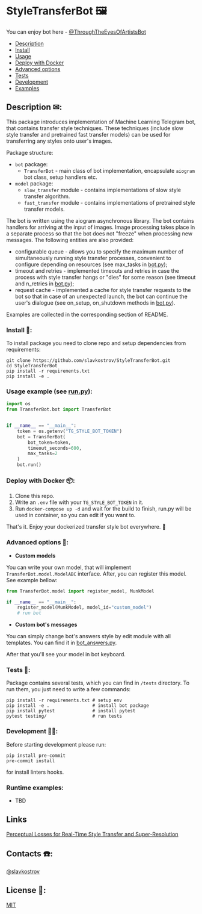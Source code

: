 # StyleTransferBot 🖼️

You can enjoy bot here - [@ThroughTheEyesOfArtistsBot](https://t.me/ThroughTheEyesOfArtistsBot)

* [Description](#description)
* [Install](#install)
* [Usage](#usage)
* [Deploy with Docker](#docker)
* [Advanced options](#advanced)
* [Tests](#tests)
* [Development](#dev)
* [Examples](#runtime)



<a name="description"><h2>Description ✉:</h2></a>

This package introduces implementation of Machine Learning Telegram bot, that contains transfer style techniques.
These techniques (include slow style transfer and pretrained fast transfer models) can be used for transferring any styles
onto user's images.

Package structure:
* `bot` package:
  * `TransferBot` - main class of bot implementation, encapsulate `aiogram` bot class, setup handlers etc.
* `model` package:
  * `slow_transfer` module - contains implementations of slow style transfer algorithm.
  * `fast_transfer` module - contains implementations of pretrained style transfer models.

The bot is written using the aiogram asynchronous library.
The bot contains handlers for arriving at the input of images.
Image processing takes place in a separate process so that the bot does not "freeze" when processing new messages.
The following entities are also provided:
- configurable queue - allows you to specify the maximum number of simultaneously running style transfer processes,
convenient to configure depending on resources (see max_tasks in [bot.py](TranferBot/bot/run.py));
- timeout and retries - implemented timeouts and retries in case
the process with style transfer hangs or "dies" for some reason (see timeout and n_retries in [bot.py](TranferBot/bot/run.py));
- request cache - implemented a cache for style transfer requests to the bot so that in case of an unexpected launch,
the bot can continue the user's dialogue (see on_setup, on_shutdown methods in [bot.py](TranferBot/bot/run.py)).

Examples are collected in the corresponding section of README.

<a name="install"><h3>Install 🔨:</h3></a>

To install package you need to clone repo and setup dependencies from requirements:

```shell
git clone https://github.com/slavkostrov/StyleTransferBot.git
cd StyleTransferBot
pip install -r requirements.txt
pip install -e .
```

<a name="usage"><h3>Usage example (see [run.py](run.py)):</h3></a>

```python
import os
from TransferBot.bot import TransferBot


if __name__ == "__main__":
    token = os.getenv("TG_STYLE_BOT_TOKEN")
    bot = TransferBot(
        bot_token=token,
        timeout_seconds=600,
        max_tasks=2
    )
    bot.run()
```

<a name="docker"><h3>Deploy with Docker 📦:</h3></a>

1. Clone this repo.
2. Write an `.env` file with your `TG_STYLE_BOT_TOKEN` in it.
3. Run `docker-compose up -d` and wait for the build to finish, run.py will be used in container,
so you can edit if you want to.

That's it. Enjoy your dockerized transfer style bot everywhere. 🚀

<a name="advanced"><h3>Advanced options 🧘:</h3></a>

* **Custom models**

You can write your own model, that will implement `TransferBot.model.ModelABC` interface.
After, you can register this model. See example bellow:

```python
from TransferBot.model import register_model, MunkModel

if __name__ == "__main__":
    register_model(MunkModel, model_id="custom_model")
    # run bot
```

* **Custom bot's messages**

You can simply change bot's answers style by edit module with all templates.
You can find it in [bot_answers.py](./TransferBot/bot/bot_answers.py).

After that you'll see your model in bot keyboard.

<a name="tests"><h3>Tests 🧪:</h3></a>

Package contains several tests, which you can find in `/tests` directory.
To run them, you just need to write a few commands:

```shell
pip install -r requirements.txt # setup env
pip install -e .                # install bot package
pip install pytest              # install pytest
pytest testing/                 # run tests
```

<a name="dev"><h3>Development 👨‍💻:</h3></a>

Before starting development please run:

```shell
pip install pre-commit
pre-commit install
```

for install linters hooks.

<a name="runtime"><h3>Runtime examples:</h3></a>
* TBD

## Links
[Perceptual Losses for Real-Time Style Transfer and Super-Resolution](https://arxiv.org/pdf/1603.08155.pdf)

## Contacts ☎️:

[@slavkostrov](https://t.me/slavkostrov)

## License 🪪:

[MIT](LICENSE)
